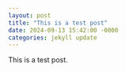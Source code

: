 ```yaml
---
layout: post
title: "This is a test post"
date: 2024-09-13 15:42:00 -0000
categories: jekyll update
---
```


This is a test post.
